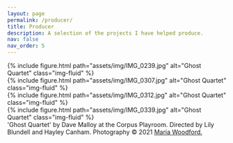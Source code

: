 ```yaml
---
layout: page
permalink: /producer/
title: Producer
description: A selection of the projects I have helped produce.
nav: false
nav_order: 5
---
```

<div class="row no-gutters justify-content-sm-center" >
    <div class="col-sm-8 mt-3 mt-md-0">
        {% include figure.html path="assets/img/IMG_0239.jpg" alt="Ghost Quartet" class="img-fluid" %}
    </div>
    <div class="col-sm-4 mt-3 mt-md-0">
        {% include figure.html path="assets/img/IMG_0307.jpg" alt="Ghost Quartet" class="img-fluid" %}
    </div>
</div>
<div class="row no-gutters justify-content-sm-center" >
    <div class="col-sm-4 mt-3 mt-md-0">
        {% include figure.html path="assets/img/IMG_0312.jpg" alt="Ghost Quartet" class="img-fluid" %}
    </div>
    <div class="col-sm-8 mt-3 mt-md-0">
        {% include figure.html path="assets/img/IMG_0339.jpg" alt="Ghost Quartet" class="img-fluid" %}
    </div>
</div>
<div class="caption">
    'Ghost Quartet' by Dave Malloy at the Corpus Playroom. Directed by Lily Blundell and Hayley Canham. Photography © 2021 <a href="https://www.iammariawoodford.com/">Maria Woodford.</a>
</div>
